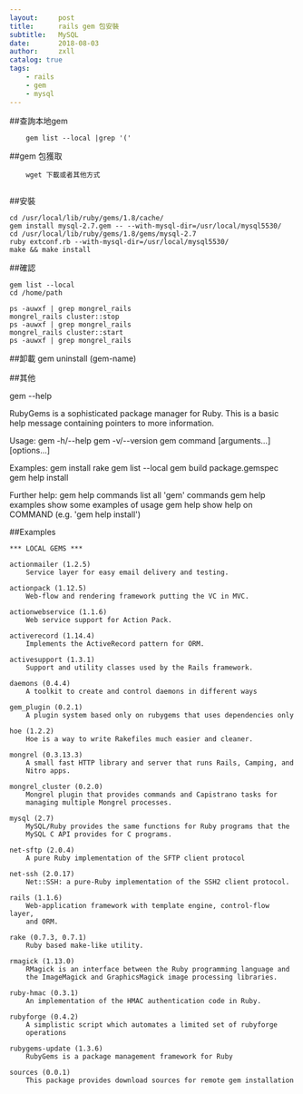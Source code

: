 ```yaml
---
layout:     post
title:      rails gem 包安裝
subtitle:   MySQL
date:       2018-08-03
author:     zxll
catalog: true
tags:
    - rails
    - gem
    - mysql
---
```



##查詢本地gem

```
    gem list --local |grep '('

```



##gem 包獲取

```
    wget 下載或者其他方式
    
```

##安裝

    cd /usr/local/lib/ruby/gems/1.8/cache/
    gem install mysql-2.7.gem -- --with-mysql-dir=/usr/local/mysql5530/
    cd /usr/local/lib/ruby/gems/1.8/gems/mysql-2.7
    ruby extconf.rb --with-mysql-dir=/usr/local/mysql5530/
    make && make install

##確認


    gem list --local
    cd /home/path

    ps -auwxf | grep mongrel_rails 
    mongrel_rails cluster::stop 
    ps -auwxf | grep mongrel_rails 
    mongrel_rails cluster::start 
    ps -auwxf | grep mongrel_rails


##卸載
   gem uninstall (gem-name)

##其他

 gem --help

 RubyGems is a sophisticated package manager for Ruby.  This is a
 basic help message containing pointers to more information.

  Usage:
    gem -h/--help
    gem -v/--version
    gem command [arguments...] [options...]

  Examples:
    gem install rake
    gem list --local
    gem build package.gemspec
    gem help install

  Further help:
    gem help commands            list all 'gem' commands
    gem help examples            show some examples of usage
    gem help <COMMAND>           show help on COMMAND
                                   (e.g. 'gem help install')

 

##Examples
 
    *** LOCAL GEMS ***

    actionmailer (1.2.5)
        Service layer for easy email delivery and testing.

    actionpack (1.12.5)
        Web-flow and rendering framework putting the VC in MVC.

    actionwebservice (1.1.6)
        Web service support for Action Pack.

    activerecord (1.14.4)
        Implements the ActiveRecord pattern for ORM.

    activesupport (1.3.1)
        Support and utility classes used by the Rails framework.

    daemons (0.4.4)
        A toolkit to create and control daemons in different ways

    gem_plugin (0.2.1)
        A plugin system based only on rubygems that uses dependencies only

    hoe (1.2.2)
        Hoe is a way to write Rakefiles much easier and cleaner.

    mongrel (0.3.13.3)
        A small fast HTTP library and server that runs Rails, Camping, and
        Nitro apps.

    mongrel_cluster (0.2.0)
        Mongrel plugin that provides commands and Capistrano tasks for
        managing multiple Mongrel processes.

    mysql (2.7)
        MySQL/Ruby provides the same functions for Ruby programs that the
        MySQL C API provides for C programs.

    net-sftp (2.0.4)
        A pure Ruby implementation of the SFTP client protocol

    net-ssh (2.0.17)
        Net::SSH: a pure-Ruby implementation of the SSH2 client protocol.

    rails (1.1.6)
        Web-application framework with template engine, control-flow layer,
        and ORM.

    rake (0.7.3, 0.7.1)
        Ruby based make-like utility.

    rmagick (1.13.0)
        RMagick is an interface between the Ruby programming language and
        the ImageMagick and GraphicsMagick image processing libraries.

    ruby-hmac (0.3.1)
        An implementation of the HMAC authentication code in Ruby.

    rubyforge (0.4.2)
        A simplistic script which automates a limited set of rubyforge
        operations

    rubygems-update (1.3.6)
        RubyGems is a package management framework for Ruby

    sources (0.0.1)
        This package provides download sources for remote gem installation




